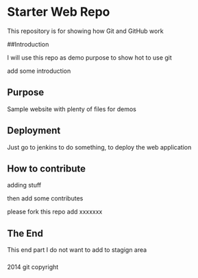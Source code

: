 # Starter Web Repo

This repository is for showing how Git and GitHub work

##Introduction

I will use this repo as demo purpose to show hot to use git

add some introduction

## Purpose

Sample website with plenty of files for demos

## Deployment

Just go to jenkins to do something, to deploy the web application

## How to contribute

adding stuff

then add some contributes

please fork this repo add xxxxxxx

## The End

This end part I do not want to add to stagign area

###
2014 git copyright